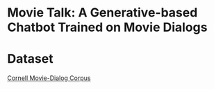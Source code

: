 # Movie Talk: A Generative-based Chatbot Trained on Movie Dialogs

# Dataset
[Cornell Movie-Dialog Corpus](https://www.kaggle.com/datasets/rajathmc/cornell-moviedialog-corpus/data)
